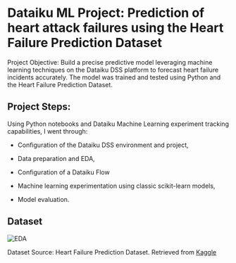 <h1>Dataiku ML Project: Prediction of heart attack failures using the Heart Failure Prediction Dataset</h1>

Project Objective: Build a precise predictive model leveraging machine learning techniques on the Dataiku DSS platform to forecast heart failure incidents accurately.  The model was trained and tested using Python and the Heart Failure Prediction Dataset.

<h2>Project Steps: </h2>

Using Python notebooks and Dataiku Machine Learning experiment tracking capabilities, I went through:
- Configuration of the Dataiku DSS environment and project,

- Data preparation and EDA,
  
- Configuration of a Dataiku Flow
  
- Machine learning experimentation using classic scikit-learn models,
  
- Model evaluation.


<h2>Dataset </h2>

![EDA](https://github.com/Pollybs/dataiku_ML_heart_attack_prediction/blob/main/EDA-Heart-Failure-Prediction-Dataset.png)

Dataset Source: Heart Failure Prediction Dataset. Retrieved from <a href="https://www.kaggle.com/datasets/fedesoriano/heart-failure-prediction"> Kaggle</a>
